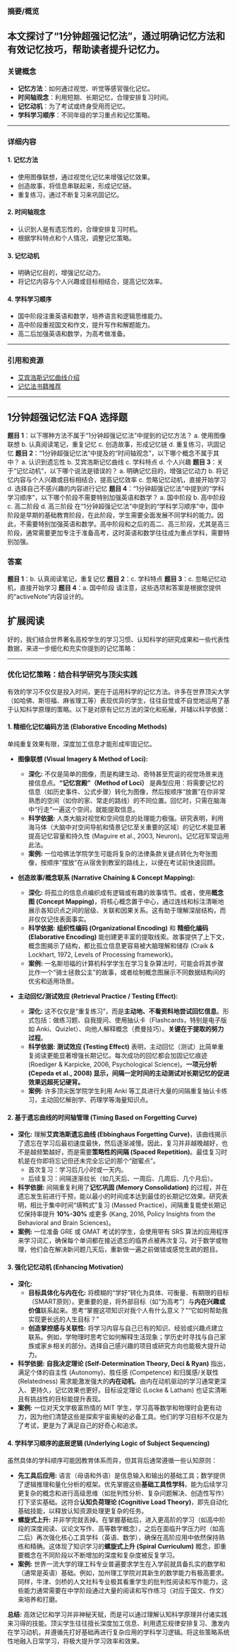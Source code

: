 
### 摘要/概览
本文探讨了“1分钟超强记忆法”，通过明确记忆方法和有效记忆技巧，帮助读者提升记忆力。
---
### 关键概念
- **记忆方法**：如何通过视觉、听觉等感官强化记忆。
- **时间轴观念**：利用短期、长期记忆，合理安排复习时间。
- **记忆动机**：为了考试或终身受用而记忆。
- **学科学习顺序**：不同年级的学习重点和记忆策略。
---
### 详细内容
#### 1. 记忆方法
   - 使用图像联想，通过视觉化记忆来增强记忆效果。
   - 创造故事，将信息串联起来，形成记忆链。
   - 重复练习，通过不断复习来巩固记忆。
#### 2. 时间轴观念
   - 认识到人是有遗忘性的，合理安排复习时机。
   - 根据学科特点和个人情况，调整记忆策略。
#### 3. 记忆动机
   - 明确记忆目的，增强记忆动力。
   - 将记忆内容与个人兴趣或目标相结合，提高记忆效率。
#### 4. 学科学习顺序
   - 国中阶段注重英语和数学，培养语言和逻辑思维能力。
   - 高中阶段重视国文和作文，提升写作和解题能力。
   - 高二后加强英语和数学，为高考做准备。
---
### 引用和资源
- [艾宾浩斯记忆曲线介绍](https://example.com/ebbinghaus-memory-curve)
- [记忆法书籍推荐](https://example.com/memorization-books)
---
## 1分钟超强记忆法 FQA 选择题
**题目 1**：以下哪种方法不属于“1分钟超强记忆法”中提到的记忆方法？
a. 使用图像联想
b. 认真阅读笔记，重复记忆
c. 创造故事，形成记忆链
d. 重复练习，巩固记忆
**题目 2**：“1分钟超强记忆法”中提及的“时间轴观念”，以下哪个概念不属于其中？
a. 认识到遗忘性
b. 艾宾浩斯记忆曲线
c. 学科特点
d. 个人兴趣
**题目 3**：关于“记忆动机”，以下哪个说法是错误的？
a. 明确记忆目的，增强记忆动力
b. 将记忆内容与个人兴趣或目标相结合，提高记忆效率
c. 忽略记忆动机，直接开始学习
d. 选择自己不感兴趣的内容进行记忆
**题目 4**：“1分钟超强记忆法”中提到的“学科学习顺序”，以下哪个阶段不需要特别加强英语和数学？
a. 国中阶段
b. 高中阶段
c. 高二阶段
d. 高三阶段
在“1分钟超强记忆法”中提到的“学科学习顺序”中，国中阶段是早期的基础教育阶段，在此阶段，学生需要全面发展不同学科的能力。因此，不需要特别加强英语和数学。高中阶段和之后的高二、高三阶段，尤其是高三阶段，通常需要更加专注于准备高考，这时英语和数学往往成为重点学科，需要特别加强。
### 答案
**题目 1**：b. 认真阅读笔记，重复记忆
**题目 2**：c. 学科特点
**题目 3**：c. 忽略记忆动机，直接开始学习
**题目 4**：a. 国中阶段
请注意，这些选项和答案是根据您提供的“activeNote”内容设计的。

## 扩展阅读

好的，我们结合世界著名高校学生的学习习惯、认知科学的研究成果和一些代表性数据，来进一步细化和充实你提到的记忆策略：

---

### **优化记忆策略：结合科学研究与顶尖实践**

有效的学习不仅仅是投入时间，更在于运用科学的记忆方法。许多在世界顶尖大学（如哈佛、斯坦福、麻省理工等）表现优异的学生，往往自觉或不自觉地运用了基于认知科学原理的策略。以下是对原有记忆方法的深化和拓展，并辅以科学依据：

#### **1. 精细化记忆编码方法 (Elaborative Encoding Methods)**

单纯重复效果有限，深度加工信息才能形成牢固记忆。

*   **图像联想 (Visual Imagery & Method of Loci):**
    *   **深化:** 不仅是简单的图像，而是构建生动、奇特甚至荒诞的视觉场景来连接信息点。**“记忆宫殿”（Method of Loci）** 是典型应用：将需要记忆的信息（如历史事件、公式步骤）转化为图像，然后按顺序“放置”在你非常熟悉的空间（如你的家、常走的路线）的不同位置。回忆时，只需在脑海中“行走”一遍这个空间，就能提取信息。
    *   **科学依据:** 人类大脑对视觉和空间信息的处理能力极强。研究表明，利用海马体（大脑中对空间导航和情景记忆至关重要的区域）的记忆术能显著提高记忆容量和持久性 (Maguire et al., 2003, Neuron)。记忆冠军常运用此法。
    *   **案例:** 一位哈佛法学院学生可能将复杂的法律条款关键点转化为夸张图像，按顺序“摆放”在从宿舍到教室的路线上，以便在考试前快速回顾。

*   **创造故事/概念联系 (Narrative Chaining & Concept Mapping):**
    *   **深化:** 将孤立的信息点编织成有逻辑或有趣的故事情节。或者，使用**概念图 (Concept Mapping)**，将核心概念置于中心，通过连线和标注清晰地展示各知识点之间的层级、关联和因果关系。这有助于理解深层结构，而非仅仅记住表面事实。
    *   **科学依据:** **组织性编码 (Organizational Encoding)** 和 **精细化编码 (Elaborative Encoding)** 能创建更丰富的提取线索。故事提供了上下文，概念图揭示了结构，都比孤立信息更容易被大脑理解和储存 (Craik & Lockhart, 1972, Levels of Processing framework)。
    *   **案例:** 一名斯坦福的计算机科学学生在学习复杂算法时，可能会将其步骤比作一个“骑士拯救公主”的故事，或者绘制概念图展示不同数据结构间的优劣和适用场景。

*   **主动回忆/测试效应 (Retrieval Practice / Testing Effect):**
    *   **深化:** 这不仅仅是“重复练习”，而是**主动地、不看资料地尝试回忆信息**。形式包括：做练习题、自我提问、使用抽认卡（Flashcards，特别是电子版如 Anki、Quizlet）、向他人解释概念（费曼技巧）。**关键在于提取的努力过程**。
    *   **科学依据:** **测试效应 (Testing Effect)** 表明，主动回忆（测试）比简单重复阅读更能显著增强长期记忆。每次成功的回忆都会加固记忆痕迹 (Roediger & Karpicke, 2006, Psychological Science)。**一项元分析 (Cepeda et al., 2008) 显示，间隔一定时间的主动测试对长期记忆的促进效果远超死记硬背。**
    *   **案例:** 许多顶尖医学院学生利用 Anki 等工具进行大量的间隔重复抽认卡练习，主动回忆解剖学、药理学等海量知识点。

#### **2. 基于遗忘曲线的时间轴管理 (Timing Based on Forgetting Curve)**

*   **深化:** 理解**艾宾浩斯遗忘曲线 (Ebbinghaus Forgetting Curve)**，该曲线揭示了遗忘在学习后最初速度最快，然后逐渐减慢。因此，复习并非越晚越好，也不是越频繁越好，而是需要**策略性的间隔 (Spaced Repetition)**。最佳复习时机是在你即将忘记但还未完全忘记的那个“甜蜜点”。
    *   首次复习：学习后几小时或一天内。
    *   后续复习：间隔逐渐拉长（如几天后、一周后、几周后、几个月后）。
*   **科学依据:** 间隔重复利用了**记忆巩固 (Memory Consolidation)** 的过程，并在遗忘发生前进行干预，能以最小的时间成本达到最佳的长期记忆效果。研究表明，相比于集中时间“填鸭式”复习 (Massed Practice)，间隔重复能使长期记忆保持率提升 **10%-30%** 或更多 (Kang, 2016, Policy Insights from the Behavioral and Brain Sciences)。
*   **案例:** 一位准备 GRE 或 GMAT 考试的学生，会使用带有 SRS 算法的应用程序来学习词汇，确保每个单词都在接近遗忘的临界点被再次复习。对于数学或物理，他们会在解决新问题几天后，重新做一遍之前做错或感觉生疏的题目。

#### **3. 强化记忆动机 (Enhancing Motivation)**

*   **深化:**
    *   **目标具体化与内在化:** 将模糊的“学好”转化为具体、可衡量、有期限的目标（SMART原则）。更重要的是，将外部目标（如“为高考”）与**内在兴趣或价值**联系起来。思考“掌握这项知识对我个人有什么意义？”“它如何帮助我实现更长远的人生目标？”
    *   **创造掌控感与关联性:** 将学习内容与自己已有的知识、经验或兴趣点建立联系。例如，学物理时思考它如何解释生活现象；学历史时寻找与自己家族或家乡相关的部分。选择自己感兴趣的项目或研究方向也能极大提升动力。
*   **科学依据:** **自我决定理论 (Self-Determination Theory, Deci & Ryan)** 指出，满足个体的自主性 (Autonomy)、胜任感 (Competence) 和归属感/关联性 (Relatedness) 需求能激发强大的**内在动机**。由内在动机驱动的学习通常更深入、更持久，记忆效果也更好。目标设定理论 (Locke & Latham) 也证实清晰且有挑战性的目标能提升表现。
*   **案例:** 一位对天文学极富热情的 MIT 学生，学习高等数学和物理时会更有动力，因为他们清楚这些是探索宇宙奥秘的必备工具。他们的学习目标不仅是为了考试，更是为了满足自己的好奇心和追求。

#### **4. 学科学习顺序的底层逻辑 (Underlying Logic of Subject Sequencing)**

虽然具体的学科顺序可能因教育体系而异，但其背后通常遵循一些认知原则：

*   **先工具后应用:** 语言（母语和外语）是信息输入和输出的基础工具；数学提供了逻辑推理和量化分析的框架。优先掌握这些**基础工具性学科**，能为后续学习更复杂的概念和进行高级思维（如批判性分析、复杂问题解决、创造性写作）打下坚实基础。这符合**认知负荷理论 (Cognitive Load Theory)**，即先自动化基础技能，以释放认知资源处理更复杂的任务。
*   **螺旋式上升:** 并非学完就丢掉。在掌握基础后，进入更高阶的学习（如高中阶段的深度阅读、议论文写作、高等数学概念），之后在面临升学压力时（如高二后）再次强化核心工具学科（英语、数学），确保在高阶应用中依然保持熟练和精确。这体现了知识学习的**螺旋式上升 (Spiral Curriculum)** 概念，即重要概念在不同阶段以不断增加的深度和复杂度被反复学习。
*   **案例:** 世界一流大学的理工科专业普遍要求学生在入学前就具备扎实的数学和（通常是英语）基础。例如，加州理工学院对其新生的数学能力有极高要求。同样，牛津、剑桥的人文社科专业极其看重学生的批判性阅读和写作能力，这些能力通常需要在中学阶段通过大量的阅读和写作练习（对应于国文、作文）来培养和打磨。

**总结:** 高效记忆和学习并非神秘天赋，而是可以通过理解认知科学原理并付诸实践来习得的技能。顶尖学生往往擅长深度加工信息、利用遗忘规律安排复习、激发内在学习动机，并遵循先打好基础再进行复杂应用的学科学习逻辑。将这些策略系统性地融入日常学习，将极大提升学习效率和效果。
